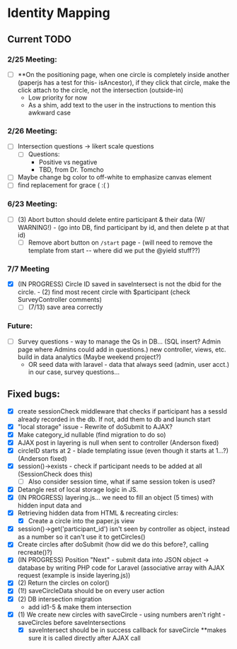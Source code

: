 # Identity Mapping 

## Current TODO

### 2/25 Meeting:
  - [ ] **On the positioning page, when one circle is completely inside another (paperjs has a test for this- isAncestor), if they click that circle, make the click attach to the circle, not the intersection (outside-in)
    - Low priority for now
    - As a shim, add text to the user in the instructions to mention this awkward case
    
### 2/26 Meeting: 
  - [ ] Intersection questions -> likert scale questions
    - [ ] Questions:
      - Positive vs negative
      - TBD, from Dr. Tomcho
  - [ ] Maybe change bg color to off-white to emphasize canvas element
  - [ ] find replacement for grace ( :( )
   
### 6/23 Meeting: 
- [ ] (3) Abort button should delete entire participant & their data (W/ WARNING!) - (go into DB, find participant by id, and then delete p at that id)
    - [ ] Remove abort button on `/start` page - (will need to remove the template from start -- where did we put the @yield stuff??)
     
### 7/7 Meeting
- [x] (IN PROGRESS) Circle ID saved in saveIntersect is not the dbid for the circle. - (2) find most recent circle with $participant (check SurveyController comments)
   - [ ] (7/13) save area correctly 
### Future:
- [ ] Survey questions - way to manage the Qs in DB... (SQL insert? Admin page where Admins could add in questions.) new controller, views, etc. build in data analytics
(Maybe weekend project?)
    - OR seed data with laravel - data that always seed (admin, user acct.) in our case, survey questions... 
     

## Fixed bugs:
- [x] create sessionCheck middleware that checks if participant has a sessId already recorded in the db. If not, add them to db and launch start
- [x] "local storage" issue - Rewrite of doSubmit to AJAX?
- [x] Make category_id nullable (find migration to do so)
- [x] AJAX post in layering is null when sent to controller (Anderson fixed)
- [x] circleID starts at 2 - blade templating issue (even though it starts at 1...?) (Anderson fixed)
- [x] session()->exists - check if participant needs to be added at all (SessionCheck does this)
    - [ ] Also consider session time, what if same session token is used?
- [x] Detangle rest of local storage logic in JS.
- [x] (IN PROGRESS) layering.js... we need to fill an object (5 times) with hidden input data and 
- [x] Retrieving hidden data from HTML & recreating circles:
    - [x] Create a circle into the paper.js view 
- [x] session()->get('participant_id') isn't seen by controller as object, instead as a number so it can't use it to getCircles()
- [x] Create circles after doSubmit (how did we do this before?, calling recreate()?)
- [x] (IN PROGRESS) Position "Next" - submit data into JSON object -> database by writing PHP code for Laravel (associative array with AJAX request (example is inside layering.js))
- [x] (2) Return the circles on color()
- [x] (1!) saveCircleData should be on every user action
- [x] (2) DB intersection migration 
   - add id1-5 & make them intersection
- [x] (1) We create new circles with saveCircle - using numbers aren't right - saveCircles before saveIntersections
    - [x] saveIntersect should be in success callback for saveCircle **makes sure it is called directly after AJAX call
